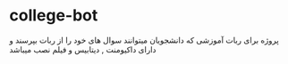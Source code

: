 # college-bot
پروژه برای ربات آموزشی که دانشجویان میتوانند سوال های خود را از ربات بپرسند
و دارای داکیومنت , دیتابیس و فیلم نصب میباشد
